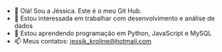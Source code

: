 - 👋 Olá! Sou a Jéssica. Este é o meu Git Hub.
- 👀 Estou interessada em trabalhar com desenvolvimento e análise de dados
- 🌱 Estou aprendendo programação em  Python, JavaScript e MySQL
- 📫 Meus contatos: jessik_kroline@hotmail.com

<!---
jessik1987/jessik1987 is a ✨ special ✨ repository because its `README.md` (this file) appears on your GitHub profile.
You can click the Preview link to take a look at your changes.
--->
